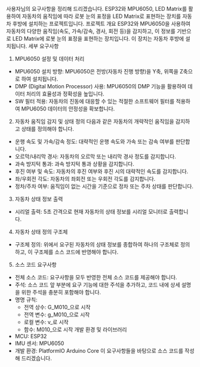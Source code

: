 사용자님의 요구사항을 정리해 드리겠습니다. ESP32와 MPU6050, LED Matrix를 활용하여 자동차의 움직임에 따라 로봇 눈의 표정을 LED Matrix로 표현하는 장치를 자동차 후방에 설치하는 프로젝트입니다.
프로젝트 개요
ESP32와 MPU6050을 사용하여 자동차의 다양한 움직임(속도, 가속/감속, 경사, 회전 등)을 감지하고, 이 정보를 기반으로 LED Matrix에 로봇 눈의 표정을 표현하는 장치입니다. 이 장치는 자동차 후방에 설치됩니다.
세부 요구사항
1. MPU6050 설정 및 데이터 처리
 * MPU6050 설치 방향: MPU6050은 전방(자동차 진행 방향)을 Y축, 위쪽을 Z축으로 하여 설치됩니다.
 * DMP (Digital Motion Processor) 사용: MPU6050의 DMP 기능을 활용하여 데이터 처리의 효율성과 정확성을 높입니다.
 * SW 필터 적용: 자동차의 진동에 대응할 수 있는 적절한 소프트웨어 필터를 적용하여 MPU6050 데이터의 안정성을 확보합니다.
2. 자동차 움직임 감지 및 상태 정의
다음과 같은 자동차의 개략적인 움직임을 감지하고 상태를 정의해야 합니다.
 * 운행 속도 및 가속/감속 정도: 대략적인 운행 속도와 가속 또는 감속 여부를 판단합니다.
 * 오르막/내리막 경사: 자동차의 오르막 또는 내리막 경사 정도를 감지합니다.
 * 과속 방지턱 통과: 과속 방지턱 통과 상황을 감지합니다.
 * 후진 여부 및 속도: 자동차의 후진 여부와 후진 시의 대략적인 속도를 감지합니다.
 * 좌/우회전 각도: 자동차의 좌회전 또는 우회전 각도를 감지합니다.
 * 정차/주차 여부: 움직임이 없는 시간을 기준으로 정차 또는 주차 상태를 판단합니다.
3. 자동차 상태 정보 출력
 * 시리얼 출력: 5초 간격으로 현재 자동차의 상태 정보를 시리얼 모니터로 출력합니다.
4. 자동차 상태 정의 구조체
 * 구조체 정의: 위에서 요구된 자동차의 상태 정보를 종합하여 하나의 구조체로 정의하고, 이 구조체를 소스 코드에 반영해야 합니다.
5. 소스 코드 요구사항
 * 전체 소스 코드: 요구사항을 모두 반영한 전체 소스 코드를 제공해야 합니다.
 * 주석: 소스 코드 앞 부분에 요구 기능에 대한 주석을 추가하고, 코드 내에 상세 설명을 위한 주석을 충분히 포함해야 합니다.
 * 명명 규칙:
   * 전역 상수: G_M010_으로 시작
   * 전역 변수: g_M010_으로 시작
   * 로컬 변수: v_로 시작
   * 함수: M010_으로 시작
개발 환경 및 라이브러리
 * MCU: ESP32
 * IMU 센서: MPU6050
 * 개발 환경: PlatformIO Arduino Core
이 요구사항들을 바탕으로 소스 코드를 작성해 드리겠습니다.
